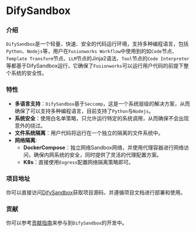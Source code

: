 # DifySandbox

### 介绍
`DifySandbox`是一个轻量、快速、安全的代码运行环境，支持多种编程语言，包括`Python`、`Nodejs`等，用户在`Fusionworks Workflow`中使用到的如`Code`节点、`Template Transform`节点、`LLM`节点的Jinja2语法、`Tool`节点的`Code Interpreter`等都基于DifySandbox运行，它确保了`Fusionworks`可以运行用户代码的前提下整个系统的安全性。

### 特性
- **多语言支持**：`DifySandbox`基于`Seccomp`，这是一个系统层级的解决方案，从而确保了可以支持多种编程语言，目前支持了`Python`与`Nodejs`。
- **系统安全**：使用白名单策略，只允许运行特定的系统调用，从而确保不会出现意外的绕过。
- **文件系统隔离**：用户代码将运行在一个独立的隔离的文件系统中。
- **网络隔离**:
    - **DockerCompose**：独立网络Sandbox网络，并使用代理容器进行网络访问，确保内网系统的安全，同时提供了灵活的代理配置方案。
    - **K8s**：直接使用`Exgress`配置网络隔离策略即可。

### 项目地址
你可以直接访问[DifySandbox](https://github.com/langgenius/fusionworks-sandbox)获取项目源码，并遵循项目文档进行部署和使用。

### 贡献
你可以参考[贡献指南](contribution.md)来参与到`DifySandbox`的开发中。
